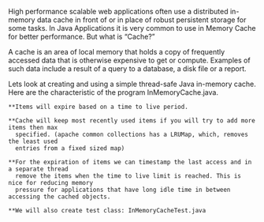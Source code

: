 
High performance scalable web applications often use a distributed in-memory data cache 
in front of or in place of robust persistent storage for some tasks. In Java Applications 
it is very common to use in Memory Cache for better performance. But what is “Cache?”

A cache is an area of local memory that holds a copy of frequently accessed data that is 
otherwise expensive to get or compute. Examples of such data include a result of a query 
to a database, a disk file or a report.

Lets look at creating and using a simple thread-safe Java in-memory cache.
Here are the characteristic of the program InMemoryCache.java.

    
    **Items will expire based on a time to live period.
    
    **Cache will keep most recently used items if you will try to add more items then max 
      specified. (apache common collections has a LRUMap, which, removes the least used 
      entries from a fixed sized map)
    
    **For the expiration of items we can timestamp the last access and in a separate thread 
      remove the items when the time to live limit is reached. This is nice for reducing memory 
      pressure for applications that have long idle time in between accessing the cached objects.
    
    **We will also create test class: InMemoryCacheTest.java
 
